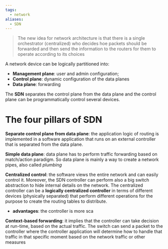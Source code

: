 ```yaml
---
tags:
  - network
aliases:
  - SDN
---
```

> The new idea for network architecture is that there is a single orchestrator (centralized) who decides hoe packets should be forwarded and then send the information to the routers for them to operate according to its choices  


A network device can be logically partitioned into:
- **Management plane**: user and admin configuration;
- **Control plane**: dynamic configuration of the data planes
- **Data plane**: forwarding


The **SDN** separates the control plane from the data plane and the control plane can be programmatically control several devices. 

# The four pillars of SDN

**Separate control plane from data plane**: the application logic of routing is implemented in a software application that runs on an external controller that is separated from the data plane.

**Simple data plane**: data plane has to perform traffic forwarding based on match/action paradigm. So data plane is mainly a way to create a network pipes, also called *plumbing*

**Centralized control**: the software views the entire network and can easily control it. Moreover, the SDN controller can perform also a big switch abstraction to hide internal details on the network.
The centralized controller can be a **logically centralized controller** in terms of different devices (physically separated) that perform different operations for the purpose to create the routing tables to distribute.
- **advantages**: the controller is more sca


**Context-based forwarding**: it implies that the controller can take decision at run-time, based on the actual traffic. The switch can send a packet to the controller where the controller application will determine how to handle that traffic in that specific moment based on the network traffic or other measures